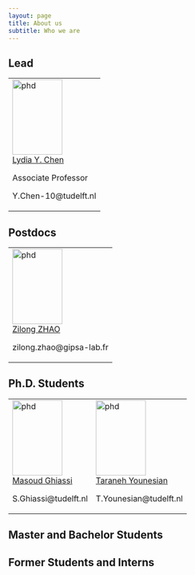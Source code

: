 ```yaml
---
layout: page
title: About us
subtitle: Who we are
---
```


## Lead



<!-- <table>
 <tr><img src="https://github.com/Team-TUD/DIS/blob/master/images/chen.jpg?raw=true" title="Associate Professor" width="100" height="150"/> <br>
Associate Professor Lydia Y. Chen  <br> <a href="https://lydiaychen.com/">Personal Website</a>
</tr>

</table> -->

<!-- <table style="border-collapse: collapse; border: none;"> -->
<table>
<tr>
<td style="border: none;"> <img src="https://github.com/Team-TUD/DIS/blob/master/images/chen.jpg?raw=true" title="phd" width="100" height="150"/>  <div class="container">
	<a href="https://lydiaychen.com/">Lydia Y. Chen</a>
	<p>Associate Professor</p>
  <p>Y.Chen-10@tudelft.nl</p> </td> </tr> </table>

## Postdocs
<table>
<tr>
<td style="border: none;"> <img src="https://github.com/Team-TUD/DIS/blob/master/images/zhao.jpg?raw=true" title="phd" width="100" height="150"/>  <div class="container">
	<a href="https://www.linkedin.com/in/zilong-zhao/">Zilong ZHAO</a>
<p>zilong.zhao@gipsa-lab.fr</p> </td> </tr> </table>


## Ph.D. Students
<table>
<tr>
<td style="border: none;"> <img src="https://github.com/Team-TUD/DIS/blob/master/images/ghiassi.jpg?raw=true" title="phd" width="100" height="150"/>  <div class="container">
	<a href="https://www.tudelft.nl/ewi/over-de-faculteit/afdelingen/software-technology/distributed-systems/people/masoud-ghiassi/">Masoud Ghiassi</a>
<p>S.Ghiassi@tudelft.nl</p></td>

<td style="border: none;"> <img src="https://github.com/Team-TUD/DIS/blob/master/images/younesian.jpg?raw=true" title="phd" width="100" height="150"/>  <div class="container">
	<a href="https://www.tudelft.nl/ewi/over-de-faculteit/afdelingen/software-technology/distributed-systems/people/taraneh-younesian/">Taraneh Younesian</a>
<p>T.Younesian@tudelft.nl</p>
</td>
</tr></table>

## Master and Bachelor Students

## Former Students and Interns
